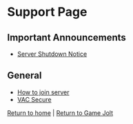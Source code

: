 # Support Page
## Important Announcements
 * [Server Shutdown Notice](/tf2-gj/support/important/shutdown.md)

## General
 * [How to join server](/tf2-gj/support/general/how-to-join)
 * [VAC Secure](/tf2-gj/support/general/vac)


<!-- Leave these links alone -->
[Return to home](/tf2-gj/) | [Return to Game Jolt](https://gamejolt.com/c/TF2)
